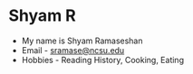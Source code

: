 
# Shyam R
- My name is Shyam Ramaseshan
- Email - sramase@ncsu.edu
- Hobbies - Reading History, Cooking, Eating


